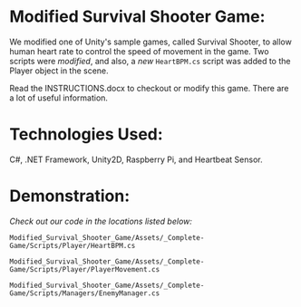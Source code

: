 # Modified Survival Shooter Game:
We modified one of Unity's sample games, called Survival Shooter, to allow human heart rate to control the speed of movement in the game. Two scripts were *modified*, and also, a *new* `HeartBPM.cs` script was added to the Player object in the scene.

Read the INSTRUCTIONS.docx to checkout or modify this game. There are a lot of useful information.

# Technologies Used:
C#, .NET Framework, Unity2D, Raspberry Pi, and Heartbeat Sensor. 

# Demonstration:
*Check out our code in the locations listed below:*

`Modified_Survival_Shooter_Game/Assets/_Complete-Game/Scripts/Player/HeartBPM.cs`

`Modified_Survival_Shooter_Game/Assets/_Complete-Game/Scripts/Player/PlayerMovement.cs`

`Modified_Survival_Shooter_Game/Assets/_Complete-Game/Scripts/Managers/EnemyManager.cs`



